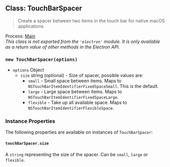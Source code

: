 ## Class: TouchBarSpacer

> Create a spacer between two items in the touch bar for native macOS applications

Process: [Main](../glossary.md#main-process)<br />
_This class is not exported from the `'electron'` module. It is only available as a return value of other methods in the Electron API._

### `new TouchBarSpacer(options)`

* `options` Object
  * `size` string (optional) - Size of spacer, possible values are:
    * `small` - Small space between items. Maps to `NSTouchBarItemIdentifierFixedSpaceSmall`. This is the default.
    * `large` - Large space between items. Maps to `NSTouchBarItemIdentifierFixedSpaceLarge`.
    * `flexible` - Take up all available space. Maps to `NSTouchBarItemIdentifierFlexibleSpace`.

### Instance Properties

The following properties are available on instances of `TouchBarSpacer`:

#### `touchBarSpacer.size`

A `string` representing the size of the spacer.  Can be `small`, `large` or `flexible`.
